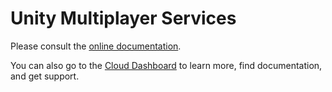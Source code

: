 # Unity Multiplayer Services

Please consult the [online documentation](https://docs.unity.com/ugs/en-us/manual/mps-sdk/manual).

You can also go to the [Cloud Dashboard](https://cloud.unity.com/home) to learn more, find documentation, and get support.